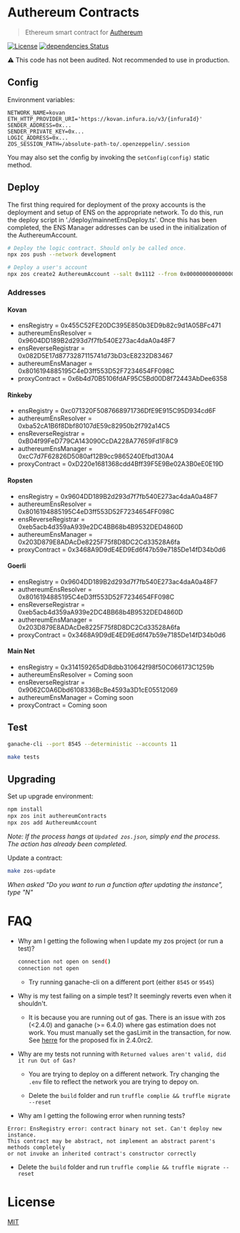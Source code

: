 # Authereum Contracts

> Ethereum smart contract for [Authereum](http://authereum.org)

[![License](http://img.shields.io/badge/license-MIT-blue.svg)](https://raw.githubusercontent.com/authereum/converter/master/LICENSE)
[![dependencies Status](https://david-dm.org/authereum/contracts/status.svg)](https://david-dm.org/authereum/contracts)

⚠️ This code has not been audited. Not recommended to use in production.

## Config

Environment variables:

```
NETWORK_NAME=kovan
ETH_HTTP_PROVIDER_URI='https://kovan.infura.io/v3/{infuraId}'
SENDER_ADDRESS=0x...
SENDER_PRIVATE_KEY=0x...
LOGIC_ADDRESS=0x...
ZOS_SESSION_PATH=/absolute-path-to/.openzeppelin/.session
```

You may also set the config by invoking the `setConfig(config)` static method.

## Deploy

The first thing required for deployment of the proxy accounts is the deployment and setup of ENS on the appropriate network. To do this, run the deploy script in './deploy/mainnetEnsDeploy.ts'. Once this has been completed, the ENS Manager addresses can be used in the initialization of the AuthereumAccount.


```bash
# Deploy the logic contract. Should only be called once.
npx zos push --network development

# Deploy a user's account
npx zos create2 AuthereumAccount --salt 0x1112 --from 0x0000000000000000000000000000000000000000 --network kovan --init initialize --args 0x0000000000000000000000000000000000000000,0x0000000000000000000000000000000000000000,ensname
```

### Addresses

#### Kovan
* ensRegistry = 0x455C52FE20DC395E850b3ED9b82c9d1A05BFc471
* authereumEnsResolver = 0x9604DD189B2d293d7f7fb540E273ac4daA0a48F7
* ensReverseRegistrar = 0x082D5E17d8773287115741d73bD3cE8232D83467
* authereumEnsManager = 0x8016194885195C4eD3ff553D52F7234654FF098C
* proxyContract = 0x6b4d70B5106fdAF95C5Bd00D8f72443AbDee6358

#### Rinkeby
* ensRegistry = 0xc071320F5087668971736DfE9E915C95D934cd6F
* authereumEnsResolver = 0xba52cA1B6f8Dbf80107dE59c82950b2f792a14C5
* ensReverseRegistrar = 0xB04f99FeD779CA143090CcDA228A77659Fd1F8C9
* authereumEnsManager = 0xcC7d7F62826D5080af12B9cc9865240Efbd130A4
* proxyContract = 0xD220e1681368cdd4Bff39F5E9Be02A3B0eE0E19D

#### Ropsten
* ensRegistry = 0x9604DD189B2d293d7f7fb540E273ac4daA0a48F7
* authereumEnsResolver = 0x8016194885195C4eD3ff553D52F7234654FF098C
* ensReverseRegistrar = 0xeb5acb4d359aA939e2DC4BB68b4B9532DED4860D
* authereumEnsManager = 0x203D879E8ADAcDe8225F75f8D8DC2Cd33528A6fa
* proxyContract = 0x3468A9D9dE4ED9Ed6f47b59e7185De14fD34b0d6

#### Goerli
* ensRegistry = 0x9604DD189B2d293d7f7fb540E273ac4daA0a48F7
* authereumEnsResolver = 0x8016194885195C4eD3ff553D52F7234654FF098C
* ensReverseRegistrar = 0xeb5acb4d359aA939e2DC4BB68b4B9532DED4860D
* authereumEnsManager = 0x203D879E8ADAcDe8225F75f8D8DC2Cd33528A6fa
* proxyContract = 0x3468A9D9dE4ED9Ed6f47b59e7185De14fD34b0d6

#### Main Net

* ensRegistry = 0x314159265dD8dbb310642f98f50C066173C1259b
* authereumEnsResolver = Coming soon
* ensReverseRegistrar = 0x9062C0A6Dbd6108336BcBe4593a3D1cE05512069
* authereumEnsManager = Coming soon
* proxyContract = Coming soon

## Test
```bash
ganache-cli --port 8545 --deterministic --accounts 11
```

```bash
make tests
```


## Upgrading
Set up upgrade environment:
```bash
npm install
npx zos init authereumContracts
npx zos add AuthereumAccount
```
_Note: If the process hangs at `Updated zos.json`, simply end the process. The action has already been completed._

Update a contract:
```bash
make zos-update
```
_When asked "Do you want to run a function after updating the instance", type "N"_

# FAQ

* Why am I getting the following when I update my zos project (or run a test)?
    ```bash
    connection not open on send()
    connection not open
    ```
  * Try running ganache-cli on a different port (either `8545` or `9545`)

* Why is my test failing on a simple test? It seemingly reverts even when it shouldn't.

  * It is because you are running out of gas. There is an issue with zos (<2.4.0) and ganache (>= 6.4.0) where gas estimation does not work. You must manually set the gasLimit in the transaction, for now. See [herre](https://github.com/zeppelinos/zos/commit/4c2900ac3af6fd0a911c4bfeadd40631846102d7#diff-9594d32e7d1539a3d64960ff2cef07a1R220) for the proposed fix in 2.4.0rc2.

* Why are my tests not running with `Returned values aren't valid, did it run Out of Gas?`

  * You are trying to deploy on a different network. Try changing the `.env` file to reflect the network you are trying to depoy on.

  * Delete the `build` folder and run `truffle complie && truffle migrate --reset`

* Why am I getting the following error when running tests?
```
Error: EnsRegistry error: contract binary not set. Can't deploy new instance.
This contract may be abstract, not implement an abstract parent's methods completely
or not invoke an inherited contract's constructor correctly
```
  * Delete the `build` folder and run `truffle complie && truffle migrate --reset`

# License

[MIT](LICENSE)
